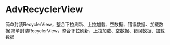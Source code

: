 # AdvRecyclerView
简单封装RecyclerView，整合下拉刷新、上拉加载、空数据、错误数据、加载数据
简单封装RecyclerView，整合下拉刷新、上拉加载、空数据、错误数据、加载数据

